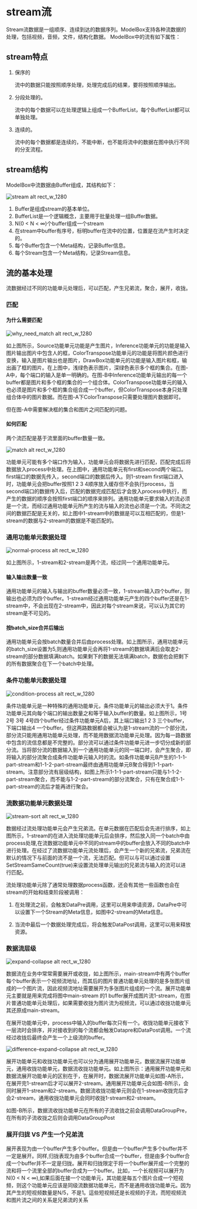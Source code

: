 # stream流

Stream流数据是一组顺序、连续到达的数据序列。ModelBox支持各种流数据的处理，包括视频，音频，文件，结构化数据。
ModelBox中的流有如下属性：

## stream特点

1. 保序的

    流中的数据只能按照顺序处理，处理完成后的结果，要将按照顺序输出。

1. 分段处理的。

    流中的每个数据可以在处理逻辑上组成一个BufferList，每个BufferList都可以单独处理。

1. 连续的。

    流中的每个数据都是连续的，不能中断，也不能将流中的数据在图中执行不同的分支流程。

## stream结构

ModelBox中流数据由Buffer组成，其结构如下：

![stream alt rect_w_1280](../assets/images/figure/framework-conception/stream.png)

1. Buffer是组成stream的基本单位。
1. BufferList是一个逻辑概念，主要用于批量处理一组Buffer数据。
1. N(0 < N < ∞)个buffer组成一个stream
1. 在stream中buffer有序号，标明buffer在流中的位置，位置是在流产生时决定的。
1. 每个Buffer包含一个Meta结构，记录Buffer信息。
1. 每个Stream包含一个Meta结构，记录Stream信息。

## 流的基本处理

流数据经过不同的功能单元处理后，可以匹配，产生兄弟流，聚合，展开，收拢。

### 匹配

#### 为什么需要匹配

![why_need_match alt rect_w_1280](../assets/images/figure/framework-conception/why_need_match.png)

如上图所示，Source功能单元功能是产生图片，Inference功能单元的功能是输入图片输出图片中包含人的框，ColorTranspose功能单元的功能是将图片颜色进行变换，输入是图片输出也是图片，DrawBox功能单元的功能是输入图片和框，输出画了框的图片。在上图中，浅绿色表示图片，深绿色表示多个框的集合。在图-A中，每个端口的输入是单一明确的。在图-B中Inference功能单元输出的每一个buffer都是图片和多个框的集合的一个组合体。ColorTranspose功能单元的输入也必须是图片和多个框的集合组合成一个buffer，但ColorTranspose本身只处理组合体中的图片数据。而在图-A下ColorTranspose只需要处理图片数据即可。

但在图-A中需要解决框的集合和图片之间匹配的问题。

#### 如何匹配

两个流匹配是基于流里面的buffer数量一致。

![match alt rect_w_1280](../assets/images/figure/framework-conception/match.png)

功能单元可能有多个端口作为输入，功能单元会将数据先进行匹配，匹配完成后将数据放入process中处理。在上图中，通用功能单元有first和second两个端口。first端口的数据先传入，second端口的数据后传入。则1-stream first端口进入时，功能单元会把buffer按照1 2 3 4顺序放入缓存但不会执行process，当second端口的数据传入后，匹配的数据完成匹配后才会放入process中执行，而产生的数据的顺序会按照first端口的顺序来排列。通用功能单元要求输入的流必须是一个流，而经过通用功能单元所产生的流与输入的流也必须是一个流。不同流之间的数据匹配是无关的，如上图中1-stream中的数据是可以互相匹配的，但是1-stream的数据与2-stream的数据是不能匹配的。

### 通用功能单元数据处理

![normal-process alt rect_w_1280](../assets/images/figure/framework-conception/normal-process.png)

如上图所示，1-stream和2-stream是两个流，经过同一个通用功能单元。

#### 输入输出数量一致

通用功能单元的输入与输出的buffer数量必须一致，1-stream输入四个buffer，则输出也必须为四个buffer。1-stream经过通用功能单元产生的四个buffer还是在1-stream中，不会出现在2-stream中，因此对每个stream来说，可以认为其它的stream是不可见的。

#### 按batch_size合并后输出

通用功能单元会按batch数量合并后由process处理。如上图所示，通用功能单元的batch_size设置为5,则通用功能单元会再将1-stream的数据填满后会取走2-stream的部分数据填满batch。如果剩下的数据无法填满batch，数据也会把剩下的所有数据聚合在下一个batch中处理。

### 条件功能单元数据处理

![condition-process alt rect_w_1280](../assets/images/figure/framework-conception/condition-process.png)

条件功能单元是一种特殊的通用功能单元，条件功能单元的输出必须大于1。条件功能单元其向每个端口的输出数量之和等于输入buffer的数量。如上图所示，1号 2号 3号 4号四个buffer经过条件功能单元A后，其上端口输出1 2 3 三个buffer，下端口输出4 一个buffer。但这两路数据都会被认为是1-stream流的一个部分流，部分流只能用通用功能单元处理，而不能用数据流功能单元处理。因为每一路数据中包含的流信息都是不完整的。部分流可以通过条件功能单元进一步切分成新的部分流。当将部分流的数据输入到一个通用功能单元的同一端口时，会产生聚合，即将输入的部分流聚合成条件功能单元输入时的流。如条件功能单元B产生的1-1-1-part-stream和1-1-2-part-stream最终由通用功能单元B聚合得到1-1-part-stream。注意部分流有层级结构，如图上所示1-1-1-part-stream只能与1-1-2-part-stream聚合，而不能与1-2-part-stream的部分流聚合，只有在聚合成1-1-part-stream的流后才能再进行聚合。

### 流数据功能单元数据处理

![stream-sort alt rect_w_1280](../assets/images/figure/framework-conception/stream-sort.png)

数据经过流处理功能单元会产生兄弟流。在单元数据在匹配后会先进行排序，如上图所示，1-stream的在进入流处理功能单元后会排序，然后放入同一个batch中由process处理,在流数据功能单元中不同的stream中的buffer会放入不同的batch中进行处理。在经过了流数据功能单元流处理后，会产生一个新的兄弟流，兄弟流在默认的情况下与前面的流不是一个流，无法匹配。但可以与可以通过设置SetStreamSameCount(true)来设置流处理单元输出的兄弟流与输入的流可以进行匹配。

流处理功能单元除了通常处理数据process函数，还会有其他一些函数也会在stream的开始和结束阶段被调用：

1. 在处理流之前，会触发DataPre调用，这里可以用来申请资源，DataPre中可以设置下一个Stream的Meta信息，如图中2-stream的Meta信息。

1. 当流中最后一个数据处理完成后，将会触发DataPost调用，这里可以用来释放资源。

### 数据流层级

![expand-collapse alt rect_w_1280](../assets/images/figure/framework-conception/expand-collapse.png)

数据流在业务中常常需要展开或收拢，如上图所示，main-stream中有两个buffer每个buffer表示一个视频流地址，而其后的图片普通功能单元处理的是多张图片组成的一个图片流，因此视频流地址需要展开为多张图片组成的一个流。展开功能单元主要就是用来完成将图中main-stream 的1 buffer展开成图片流1-stream，在图片普通功能单元处理后，如果需要收拢为图片流为视频流，可以通过收拢功能单元其还原成main-stream。

在展开功能单元中，process中输入的buffer每次只有一个。收拢功能单元接收下一层流时会排序，并对接收到的每个流都会触发Datapre和DataPost调用。一个流经过收拢后最终会产生一个上级流的buffer。

![difference-expand-collapse alt rect_w_1280](../assets/images/figure/framework-conception/difference-expand-collapse.png)

展开功能单元和收拢功能单元也可以分为通用展开功能单元，数据流展开功能单元，通用收拢功能单元，数据流收拢功能单元。如上图所示：通用展开功能单元和数据流展开功能单元的区别在于，在展开时，数据流展开功能单元如图-A所示，在展开完1-stream后才可以展开2-stream。通用展开功能单元会如图-B所示，会同时展开1-stream和2-stream。数据流收拢功能单元则会在1-stream收拢完后才会2-stream，通用收拢功能单元会同时收拢1-stream和2-stream。

如图-B所示，数据流收拢功能单元在所有的子流收拢之前会调用DataGroupPre，在所有的子流收拢之后则会调用DataGroupPost

### 展开归拢 VS 产生一个兄弟流

展开表现为由一个buffer产生多个buffer。但是由一个buffer产生多个buffer并不一定是展开。同样,归拢表现为由多个buffer合成一个buffer，但是由多个buffer合成一个buffer并不一定是归拢。展开和归拢限定于将一个buffer展开成一个完整的流和将一个流里全部的buffer合成为一个buffer。比如，一个长视频可以展开为N(0 < N < ∞),如果后面在接一个功能单元，其功能是每五个图片合成一个短视频，则这个功能单元应该是同级流数据功能单元，而不是通用收拢功能单元。因为其产生的短视频数量是N/5，不是1。這些短视频还是长视频的子流，而短视频流和图片流之间的关系是兄弟流的关系